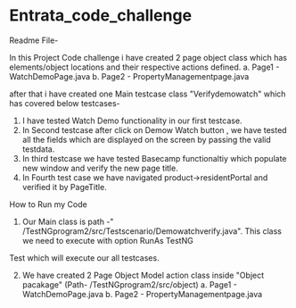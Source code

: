 # Entrata_code_challenge
Readme File-

In this Project Code challenge i have created 2 page object class which has elements/object locations and their respective actions defined.
 a. Page1 - WatchDemoPage.java
 b. Page2 - PropertyManagementpage.java

after that i have created one Main testcase class "Verifydemowatch" which has covered below testcases-

1. I have tested Watch Demo functionality in our first testcase.
2. In Second testcase after click on Demow Watch button , we have tested all the fields which are displayed on the screen by passing the valid testdata.
3. In third testcase we have tested Basecamp functionaltiy which populate new window and verify the new page title.
4. In Fourth test case we have navigated product->residentPortal and verified it by PageTitle.



How to Run my Code

1. Our Main class is path -" /TestNGprogram2/src/Testscenario/Demowatchverify.java". This class we need to execute with option RunAs TestNG 

Test which will execute our all testcases.

2. We have created 2 Page Object Model action class inside "Object pacakage" (Path- /TestNGprogram2/src/object)
 a. Page1 - WatchDemoPage.java
 b. Page2 - PropertyManagementpage.java

